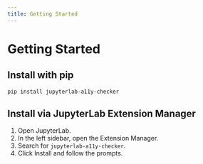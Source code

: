 ```yaml
---
title: Getting Started
---
```


# Getting Started

## Install with pip

```bash
pip install jupyterlab-a11y-checker
```

## Install via JupyterLab Extension Manager

1. Open JupyterLab.
2. In the left sidebar, open the Extension Manager.
3. Search for `jupyterlab-a11y-checker`.
4. Click Install and follow the prompts.
